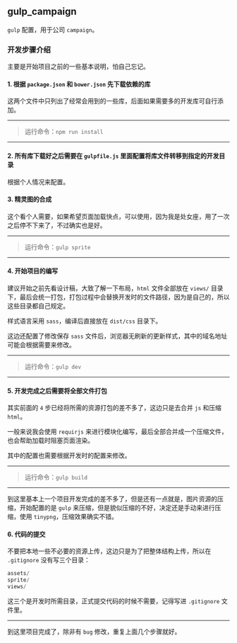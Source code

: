 ## gulp_campaign

`gulp` 配置，用于公司 `campaign`。

### 开发步骤介绍

主要是开始项目之前的一些基本说明，怕自己忘记。

#### 1. 根据 `package.json` 和 `bower.json` 先下载依赖的库

这两个文件中只列出了经常会用到的一些库，后面如果需要多的开发库可自行添加。

***

> 运行命令：`npm run install`

***

#### 2. 所有库下载好之后需要在 `gulpfile.js` 里面配置将库文件转移到指定的开发目录

根据个人情况来配置。

#### 3. 精灵图的合成

这个看个人需要，如果希望页面加载快点，可以使用，因为我是处女座，用了一次之后停不下来了，不过确实也是好。

***

> 运行命令：`gulp sprite`

***

#### 4. 开始项目的编写

建议开始之前先看设计稿，大致了解一下布局，`html` 文件全部放在 `views/` 目录下，最后会统一打包，打包过程中会替换开发时的文件路径，因为是自己的，所以这些目录都自己规定。

样式语言采用 `sass`，编译后直接放在 `dist/css` 目录下。

这边还配置了修改保存 `sass` 文件后，浏览器无刷新的更新样式，其中的域名地址可能会根据需要来修改。

***

> 运行命令：`gulp dev`

***

#### 5. 开发完成之后需要将全部文件打包

其实前面的 `4` 步已经将所需的资源打包的差不多了，这边只是去合并 `js` 和压缩 `html`。

一般来说我会使用 `requirjs` 来进行模块化编写，最后全部合并成一个压缩文件，也会帮助加载时阻塞页面渲染。

其中的配置也需要根据开发时的配置来修改。

***

> 运行命令：`gulp build`

***

到这里基本上一个项目开发完成的差不多了，但是还有一点就是，图片资源的压缩，开始配置的是 `gulp` 来压缩，但是貌似压缩的不好，决定还是手动来进行压缩，使用 `tinypng`，压缩效果确实不错。

#### 6. 代码的提交

不要把本地一些不必要的资源上传，这边只是为了把整体结构上传，所以在 `.gitignore` 没有写三个目录：

```js
assets/
sprite/
views/
```

这三个是开发时所需目录，正式提交代码的时候不需要，记得写进 `.gitignore` 文件里。

***

到这里项目完成了，除非有 `bug` 修改，重复上面几个步骤就好。